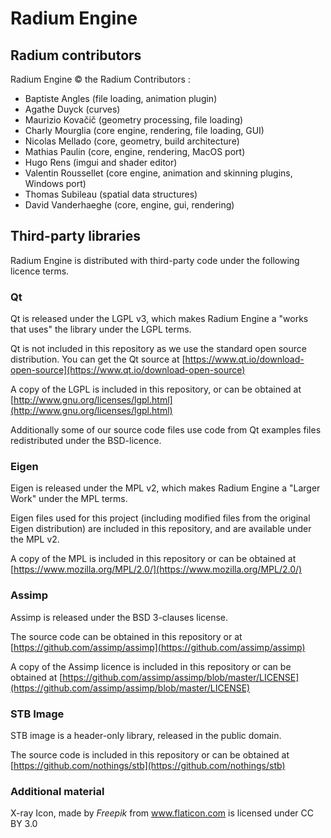 # Radium Engine
## Radium contributors

Radium Engine © the Radium Contributors :

*   Baptiste Angles (file loading, animation plugin)
*   Agathe Duyck (curves)
*   Maurizio Kovačič (geometry processing, file loading)
*   Charly Mourglia (core engine, rendering, file loading, GUI)
*   Nicolas Mellado (core, geometry, build architecture)
*   Mathias Paulin (core, engine, rendering, MacOS port)
*   Hugo Rens (imgui and shader editor)
*   Valentin Roussellet (core engine, animation and skinning plugins, Windows port)
*   Thomas Subileau (spatial data structures)
*   David Vanderhaeghe (core, engine, gui, rendering)

## Third-party libraries

Radium Engine is distributed with third-party code under the following
licence terms.

### Qt

Qt is released under the LGPL v3, which makes Radium Engine a "works that
uses" the library under the LGPL terms.

Qt is not included in this repository as we use the standard open source distribution.
You can get the Qt source at [https://www.qt.io/download-open-source](https://www.qt.io/download-open-source)

A copy of the LGPL is included in this repository, or can be obtained at
[http://www.gnu.org/licenses/lgpl.html](http://www.gnu.org/licenses/lgpl.html)

Additionally some of our source code files use code from Qt examples files
redistributed under the BSD-licence.

### Eigen

Eigen is released under the MPL v2, which makes Radium Engine a
"Larger Work" under the MPL terms.

Eigen files used for this project (including modified files from
the original Eigen distribution) are included in this repository,
and are available under the MPL v2.

A copy of the MPL is included in this repository or can be obtained at
[https://www.mozilla.org/MPL/2.0/](https://www.mozilla.org/MPL/2.0/)

### Assimp

Assimp is released under the BSD 3-clauses license.

The source code can be obtained in this repository or at [https://github.com/assimp/assimp](https://github.com/assimp/assimp)

A copy of the Assimp licence is included in this repository or can
be obtained at [https://github.com/assimp/assimp/blob/master/LICENSE](https://github.com/assimp/assimp/blob/master/LICENSE)

### STB Image

STB image is a header-only library, released in the public domain.

The source code is included in this repository or can be obtained at [https://github.com/nothings/stb](https://github.com/nothings/stb)

### Additional material
X-ray Icon, made by *Freepik* from www.flaticon.com is licensed under CC BY 3.0
